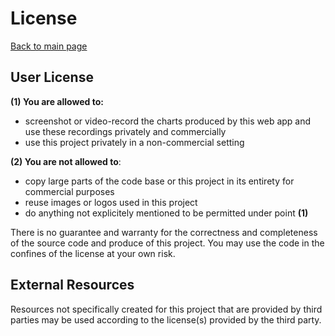 
# License
[Back to main page](../README.md)

## User License

**(1) You are allowed to:**

- screenshot or video-record the charts produced by this web app and use these recordings privately and commercially
- use this project privately in a non-commercial setting

**(2) You are not allowed to**:

- copy large parts of the code base or this project in its entirety for commercial purposes
- reuse images or logos used in this project
- do anything not explicitely mentioned to be permitted under point **(1)**

There is no guarantee and warranty for the correctness and completeness of the source code and produce of this project. You may use the code in the confines of the license at your own risk.

## External Resources

Resources not specifically created for this project that are provided by third parties may be used according to the license(s) provided by the third party.
